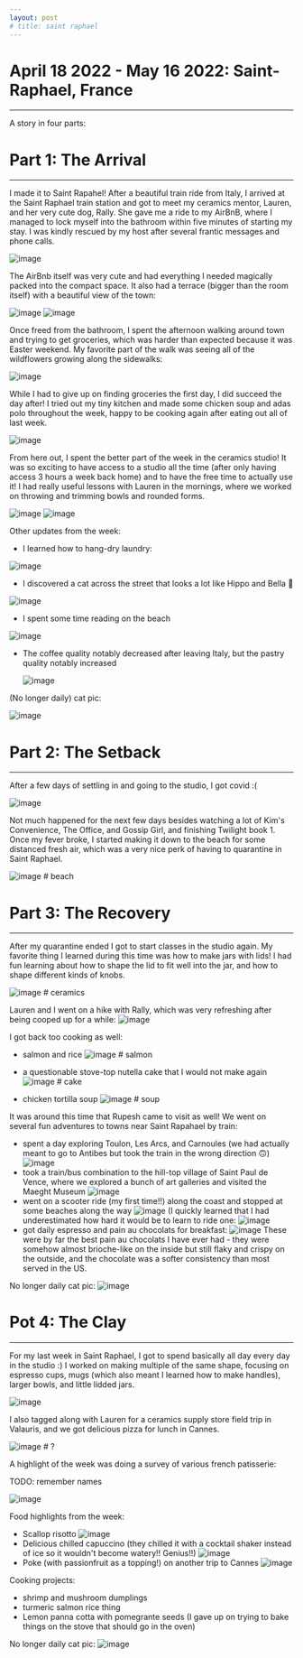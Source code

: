 ```yaml
---
layout: post
# title: saint raphael
---
```


# April 18 2022 - May 16 2022: Saint-Raphael, France
-------------------------------------------------------------------------------

A story in four parts:

# Part 1: The Arrival
-------------------------------------------------------------------------------

I made it to Saint Rapahel! After a beautiful train ride from Italy, I arrived
at the Saint Raphael train station and got to meet my ceramics mentor, Lauren,
and her very cute dog, Rally. She gave me a ride to my AirBnB, where I managed
to lock myself into the bathroom within five minutes of starting my stay. I was
kindly rescued by my host after several frantic messages and phone calls.

![image](https://drive.google.com/uc?export=view&id=19_rQ--VlE2WDxG2nZle6HDNyS-rZwdAk)

The AirBnb itself was very cute and had everything I needed magically packed 
into the compact space. It also had a terrace (bigger than the room itself) with
a beautiful view of the town:

![image](https://drive.google.com/uc?export=view&id=1WgAnc6ojodLtawMyrnMkmQPvcHoz_RfU)
![image](https://drive.google.com/uc?export=view&id=1fI39080AtmTmZre0X1WidBT1spzVo_u2)

Once freed from the bathroom, I spent the afternoon walking around town and 
trying to get groceries, which was harder than expected because it was Easter
weekend. My favorite part of the walk was seeing all of the wildflowers growing
along the sidewalks:

![image](https://drive.google.com/uc?export=view&id=1b9RPTkBw8JlvEBgvh8_HmFsrTSjvliwq)

While I had to give up on finding groceries the first day, I did succeed the day
after! I tried out my tiny kitchen and made some chicken soup and adas polo
throughout the week, happy to be cooking again after eating out all of last week.

![image](https://drive.google.com/uc?export=view&id=1zfxTKDxpowk5HnxaMbHVOdFpCTPxNLS0)

From here out, I spent the better part of the week in the ceramics studio! It was
so exciting to have access to a studio all the time (after only having access
3 hours a week back home) and to have the free time to actually use it! I had
really useful lessons with Lauren in the mornings, where we worked on throwing
and trimming bowls and rounded forms.

![image](https://drive.google.com/uc?export=view&id=1nGmYv_sUWy1C8FSE8A0Kgh9E19YEfYgQ)
![image](https://drive.google.com/uc?export=view&id=1iZhD4ftx0MsZP3JIXrEa3X4iq4yDzvnD)

Other updates from the week:

- I learned how to hang-dry laundry:

![image](https://drive.google.com/uc?export=view&id=1fg3zPSKKMhIxslvEQf8u28wh0UqxBNK4)

- I discovered a cat across the street that looks a lot like Hippo and Bella 🥺

![image](https://drive.google.com/uc?export=view&id=12nX3Vv8VcUHXDmF9ylzCYWyM8AV2S5VT)

- I spent some time reading on the beach

![image](https://drive.google.com/uc?export=view&id=1kIYDD1tOiVOVUTI1RwVEH2d4ATCnCoGG)

- The coffee quality notably decreased after leaving Italy, but the pastry
  quality notably increased

  ![image](https://drive.google.com/uc?export=view&id=15nbSWrYHIghBAa_YMsxBkf8S3G6of1OZ)

(No longer daily) cat pic:

![image](https://drive.google.com/uc?export=view&id=1dLvm60kb8lshkfrIB00bI526ImF-LfN2)

# Part 2: The Setback
-------------------------------------------------------------------------------

After a few days of settling in and going to the studio, I got covid :( 

![image](https://drive.google.com/uc?export=view&id=10lwuSKEwLjv43ySsnaNjKQH8UU95ll-b) 

Not much happened for the next few days besides watching a lot of Kim's 
Convenience, The Office, and Gossip Girl, and finishing Twilight book 1. Once 
my fever broke, I started making it down to the beach for some distanced fresh 
air, which was a very nice perk of having to quarantine in Saint Raphael.

![image](https://drive.google.com/uc?export=view&id=) # beach


# Part 3: The Recovery
-------------------------------------------------------------------------------

After my quarantine ended I got to start classes in the studio again. My 
favorite thing I learned during this time was how to make jars with lids! I had
fun learning about how to shape the lid to fit well into the jar, and how to
shape different kinds of knobs.

![image](https://drive.google.com/uc?export=view&id=) # ceramics

Lauren and I went on a hike with Rally, which was very refreshing after being
cooped up for a while:
![image](https://drive.google.com/uc?export=view&id=)

I got back too cooking as well:

- salmon and rice
![image](https://drive.google.com/uc?export=view&id=) # salmon

- a questionable stove-top nutella cake that I would not make again
![image](https://drive.google.com/uc?export=view&id=) # cake

- chicken tortilla soup
![image](https://drive.google.com/uc?export=view&id=) # soup

It was around this time that Rupesh came to visit as well! We went on several
fun adventures to towns near Saint Rapahael by train:
- spent a day exploring Toulon, Les Arcs, and Carnoules (we had actually meant 
  to go to Antibes but took the train in the wrong direction 🙃)
  ![image](https://drive.google.com/uc?export=view&id=)
- took a train/bus combination to the hill-top village of Saint Paul de Vence, 
  where we explored a bunch of art galleries and visited the Maeght Museum
  ![image](https://drive.google.com/uc?export=view&id=)
- went on a scooter ride (my first time!!) along the coast and stopped at some 
  beaches along the way
  ![image](https://drive.google.com/uc?export=view&id=)
  (I quickly learned that I had underestimated how hard it would be to learn to
  ride one:
  ![image](https://drive.google.com/uc?export=view&id=)
- got daily espresso and pain au chocolats for breakfast:
  ![image](https://drive.google.com/uc?export=view&id=)
  These were by far the best pain au chocolats I have ever had - they were
  somehow almost brioche-like on the inside but still flaky and crispy on the
  outside, and the chocolate was a softer consistency than most served in the
  US. 

No longer daily cat pic:
![image](https://drive.google.com/uc?export=view&id=)
    
# Pot 4: The Clay
-------------------------------------------------------------------------------

For my last week in Saint Raphael, I got to spend basically all day every day 
in the studio :) I worked on making multiple of the same shape, focusing on 
espresso cups, mugs (which also meant I learned how to make handles), larger
bowls, and little lidded jars.

![image](https://drive.google.com/uc?export=view&id=)

I also tagged along with Lauren for a ceramics supply store field trip in 
Valauris, and we got delicious pizza for lunch in Cannes.

![image](https://drive.google.com/uc?export=view&id=) # ?

A highlight of the week was doing a survey of various french patisserie:

TODO: remember names

![image](https://drive.google.com/uc?export=view&id=)

Food highlights from the week:

- Scallop risotto
![image](https://drive.google.com/uc?export=view&id=)
- Delicious chilled capuccino (they chilled it with a cocktail shaker instead
  of ice so it wouldn't become watery!! Genius!!)
![image](https://drive.google.com/uc?export=view&id=)
- Poke (with passionfruit as a topping!) on another trip to Cannes
![image](https://drive.google.com/uc?export=view&id=)

Cooking projects:
- shrimp and mushroom dumplings
- turmeric salmon rice thing
- Lemon panna cotta with pomegrante seeds (I gave up on trying to bake things
  on the stove that should go in the oven)

No longer daily cat pic:
![image](https://drive.google.com/uc?export=view&id=)

